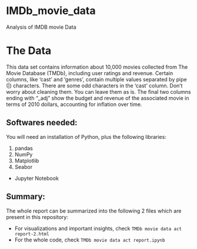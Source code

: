 # IMDb_movie_data
 Analysis of IMDB movie Data 

# The Data

This data set contains information about 10,000 movies collected from The Movie Database (TMDb), including user ratings and revenue.
Certain columns, like ‘cast’ and ‘genres’, contain multiple values separated by pipe (|) characters.
There are some odd characters in the ‘cast’ column. Don’t worry about cleaning them. You can leave them as is.
The final two columns ending with “_adj” show the budget and revenue of the associated movie in terms of 2010 dollars, accounting for inflation over time.

## **Softwares needed:**
You will need an installation of Python, plus the following libraries:
1. pandas
2. NumPy
4. Matplotlib
5. Seabor
* Jupyter Notebook

## Summary:
The whole report can be summarized into the following 2 files which are present in this repository:
* For visualizations and important insights, check `TMDb movie data act report-2.html`
* For the whole code, check `TMDb movie data act report.ipynb`
